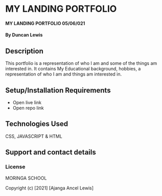 # MY LANDING PORTFOLIO
#### MY LANDING PORTFOLIO 05/06/021
#### By **Duncan Lewis**
## Description
This portfolio is a representation of who I am and some of the things am interested in.
It contains My Educational background, hobbies, a representation of who I am and things am interested in.
## Setup/Installation Requirements
* Open live link
* Open repo link

## Technologies Used
CSS, JAVASCRIPT & HTML
## Support and contact details

### License
MORINGA SCHOOL

Copyright (c) [2021] [Ajanga Ancel Lewis]
